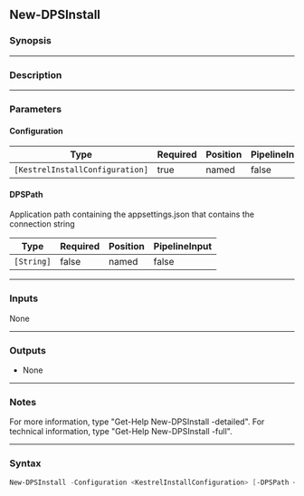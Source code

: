 New-DPSInstall
--------------

### Synopsis

---

### Description

---

### Parameters
#### **Configuration**

|Type                           |Required|Position|PipelineInput|
|-------------------------------|--------|--------|-------------|
|`[KestrelInstallConfiguration]`|true    |named   |false        |

#### **DPSPath**
Application path containing the appsettings.json that contains the connection string

|Type      |Required|Position|PipelineInput|
|----------|--------|--------|-------------|
|`[String]`|false   |named   |false        |

---

### Inputs
None

---

### Outputs
* None

---

### Notes
For more information, type "Get-Help New-DPSInstall -detailed". For technical information, type "Get-Help New-DPSInstall -full".

---

### Syntax
```PowerShell
New-DPSInstall -Configuration <KestrelInstallConfiguration> [-DPSPath <String>] [<CommonParameters>]
```
